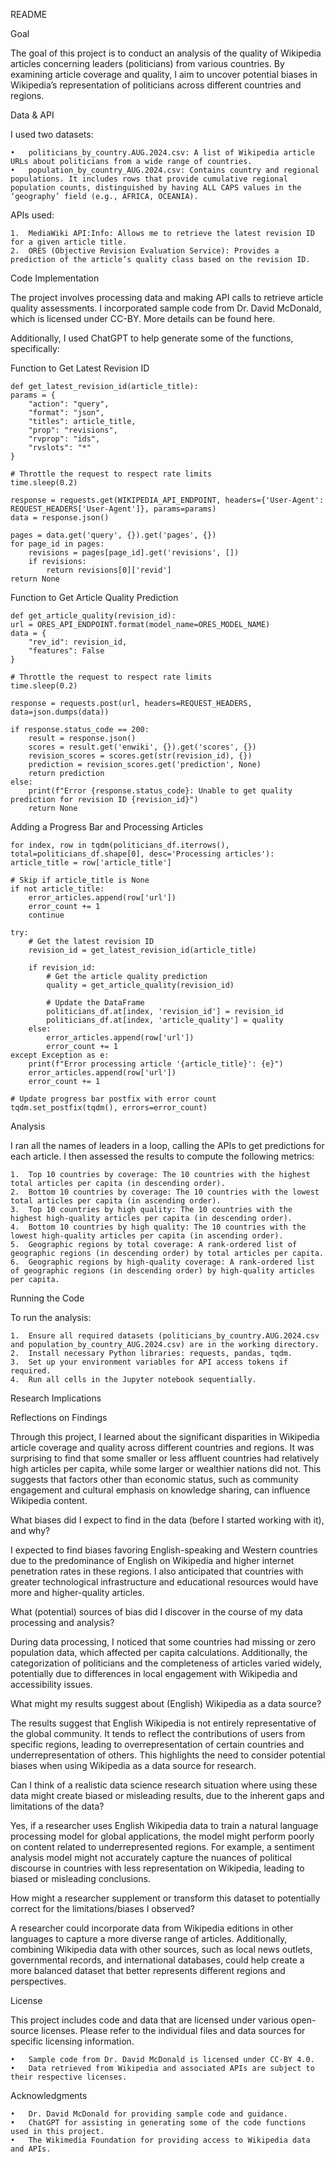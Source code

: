 README

Goal

The goal of this project is to conduct an analysis of the quality of Wikipedia articles concerning leaders (politicians) from various countries. By examining article coverage and quality, I aim to uncover potential biases in Wikipedia’s representation of politicians across different countries and regions.

Data & API

I used two datasets:

	•	politicians_by_country.AUG.2024.csv: A list of Wikipedia article URLs about politicians from a wide range of countries.
	•	population_by_country_AUG.2024.csv: Contains country and regional populations. It includes rows that provide cumulative regional population counts, distinguished by having ALL CAPS values in the ‘geography’ field (e.g., AFRICA, OCEANIA).

APIs used:

	1.	MediaWiki API:Info: Allows me to retrieve the latest revision ID for a given article title.
	2.	ORES (Objective Revision Evaluation Service): Provides a prediction of the article’s quality class based on the revision ID.

Code Implementation

The project involves processing data and making API calls to retrieve article quality assessments. I incorporated sample code from Dr. David McDonald, which is licensed under CC-BY. More details can be found here.

Additionally, I used ChatGPT to help generate some of the functions, specifically:

Function to Get Latest Revision ID

    def get_latest_revision_id(article_title):
    params = {
        "action": "query",
        "format": "json",
        "titles": article_title,
        "prop": "revisions",
        "rvprop": "ids",
        "rvslots": "*"
    }
    
    # Throttle the request to respect rate limits
    time.sleep(0.2)
    
    response = requests.get(WIKIPEDIA_API_ENDPOINT, headers={'User-Agent': REQUEST_HEADERS['User-Agent']}, params=params)
    data = response.json()
    
    pages = data.get('query', {}).get('pages', {})
    for page_id in pages:
        revisions = pages[page_id].get('revisions', [])
        if revisions:
            return revisions[0]['revid']
    return None

Function to Get Article Quality Prediction

    def get_article_quality(revision_id):
    url = ORES_API_ENDPOINT.format(model_name=ORES_MODEL_NAME)
    data = {
        "rev_id": revision_id,
        "features": False
    }
    
    # Throttle the request to respect rate limits
    time.sleep(0.2)
    
    response = requests.post(url, headers=REQUEST_HEADERS, data=json.dumps(data))
    
    if response.status_code == 200:
        result = response.json()
        scores = result.get('enwiki', {}).get('scores', {})
        revision_scores = scores.get(str(revision_id), {})
        prediction = revision_scores.get('prediction', None)
        return prediction
    else:
        print(f"Error {response.status_code}: Unable to get quality prediction for revision ID {revision_id}")
        return None
   
  Adding a Progress Bar and Processing Articles
  

    for index, row in tqdm(politicians_df.iterrows(), total=politicians_df.shape[0], desc='Processing articles'):
    article_title = row['article_title']
    
    # Skip if article_title is None
    if not article_title:
        error_articles.append(row['url'])
        error_count += 1
        continue
    
    try:
        # Get the latest revision ID
        revision_id = get_latest_revision_id(article_title)
        
        if revision_id:
            # Get the article quality prediction
            quality = get_article_quality(revision_id)
            
            # Update the DataFrame
            politicians_df.at[index, 'revision_id'] = revision_id
            politicians_df.at[index, 'article_quality'] = quality
        else:
            error_articles.append(row['url'])
            error_count += 1
    except Exception as e:
        print(f"Error processing article '{article_title}': {e}")
        error_articles.append(row['url'])
        error_count += 1
    
    # Update progress bar postfix with error count
    tqdm.set_postfix(tqdm(), errors=error_count)

Analysis

I ran all the names of leaders in a loop, calling the APIs to get predictions for each article. I then assessed the results to compute the following metrics:

	1.	Top 10 countries by coverage: The 10 countries with the highest total articles per capita (in descending order).
	2.	Bottom 10 countries by coverage: The 10 countries with the lowest total articles per capita (in ascending order).
	3.	Top 10 countries by high quality: The 10 countries with the highest high-quality articles per capita (in descending order).
	4.	Bottom 10 countries by high quality: The 10 countries with the lowest high-quality articles per capita (in ascending order).
	5.	Geographic regions by total coverage: A rank-ordered list of geographic regions (in descending order) by total articles per capita.
	6.	Geographic regions by high-quality coverage: A rank-ordered list of geographic regions (in descending order) by high-quality articles per capita.

Running the Code

To run the analysis:

	1.	Ensure all required datasets (politicians_by_country.AUG.2024.csv and population_by_country_AUG.2024.csv) are in the working directory.
	2.	Install necessary Python libraries: requests, pandas, tqdm.
	3.	Set up your environment variables for API access tokens if required.
	4.	Run all cells in the Jupyter notebook sequentially.

Research Implications

Reflections on Findings

Through this project, I learned about the significant disparities in Wikipedia article coverage and quality across different countries and regions. It was surprising to find that some smaller or less affluent countries had relatively high articles per capita, while some larger or wealthier nations did not. This suggests that factors other than economic status, such as community engagement and cultural emphasis on knowledge sharing, can influence Wikipedia content.

What biases did I expect to find in the data (before I started working with it), and why?

I expected to find biases favoring English-speaking and Western countries due to the predominance of English on Wikipedia and higher internet penetration rates in these regions. I also anticipated that countries with greater technological infrastructure and educational resources would have more and higher-quality articles.

What (potential) sources of bias did I discover in the course of my data processing and analysis?

During data processing, I noticed that some countries had missing or zero population data, which affected per capita calculations. Additionally, the categorization of politicians and the completeness of articles varied widely, potentially due to differences in local engagement with Wikipedia and accessibility issues.

What might my results suggest about (English) Wikipedia as a data source?

The results suggest that English Wikipedia is not entirely representative of the global community. It tends to reflect the contributions of users from specific regions, leading to overrepresentation of certain countries and underrepresentation of others. This highlights the need to consider potential biases when using Wikipedia as a data source for research.

Can I think of a realistic data science research situation where using these data might create biased or misleading results, due to the inherent gaps and limitations of the data?

Yes, if a researcher uses English Wikipedia data to train a natural language processing model for global applications, the model might perform poorly on content related to underrepresented regions. For example, a sentiment analysis model might not accurately capture the nuances of political discourse in countries with less representation on Wikipedia, leading to biased or misleading conclusions.

How might a researcher supplement or transform this dataset to potentially correct for the limitations/biases I observed?

A researcher could incorporate data from Wikipedia editions in other languages to capture a more diverse range of articles. Additionally, combining Wikipedia data with other sources, such as local news outlets, governmental records, and international databases, could help create a more balanced dataset that better represents different regions and perspectives.

License

This project includes code and data that are licensed under various open-source licenses. Please refer to the individual files and data sources for specific licensing information.

	•	Sample code from Dr. David McDonald is licensed under CC-BY 4.0.
	•	Data retrieved from Wikipedia and associated APIs are subject to their respective licenses.

Acknowledgments

	•	Dr. David McDonald for providing sample code and guidance.
	•	ChatGPT for assisting in generating some of the code functions used in this project.
	•	The Wikimedia Foundation for providing access to Wikipedia data and APIs.

   

